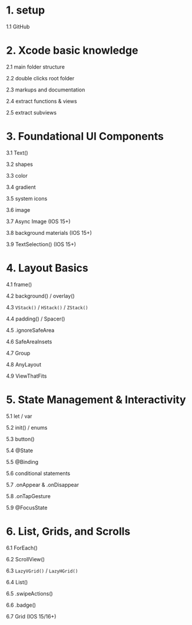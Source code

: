 # 1. setup
1.1 GitHub
# 2. Xcode basic knowledge
2.1 main folder structure

2.2 double clicks root folder

2.3 markups and documentation

2.4 extract functions & views

2.5 extract subviews

# 3. Foundational UI Components
3.1 Text()

3.2 shapes

3.3 color

3.4 gradient

3.5 system icons

3.6 image

3.7 Async Image (IOS 15+)

3.8 background materials (IOS 15+)

3.9 TextSelection() (IOS 15+)

# 4. Layout Basics
4.1 frame()

4.2 background() / overlay()

4.3 `VStack()` / `HStack()` / `ZStack()`

4.4 padding() / Spacer()

4.5 .ignoreSafeArea

4.6 SafeAreaInsets

4.7 Group

4.8 AnyLayout

4.9 ViewThatFits

# 5. State Management & Interactivity
5.1 let / var

5.2 init() / enums

5.3 button()

5.4 @State

5.5 @Binding

5.6 conditional statements

5.7 .onAppear & .onDisappear

5.8 .onTapGesture

5.9 @FocusState

# 6. List, Grids, and Scrolls
6.1 ForEach()

6.2 ScrollView()

6.3 `LazyVGrid()` / `LazyHGrid()`

6.4 List()

6.5 .swipeActions()

6.6 .badge()

6.7 Grid (IOS 15/16+)
